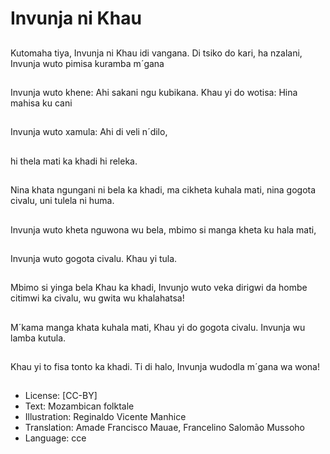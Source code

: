 # Invunja ni Khau

##
Kutomaha tiya, Invunja
ni Khau idi vangana.
Di tsiko do kari, ha
nzalani, Invunja wuto
pimisa kuramba
m´gana

##
Invunja wuto khene:
Ahi sakani ngu
kubikana.
Khau yi do wotisa:
Hina mahisa ku cani

##
Invunja wuto xamula:
Ahi di veli n´dilo,

##
hi thela mati ka
khadi hi releka.

##
Nina khata ngungani
ni bela ka khadi, ma
cikheta kuhala mati,
nina gogota civalu, uni
tulela ni huma.

##
Invunja wuto kheta
nguwona wu bela,
mbimo si manga
kheta ku hala mati,

##
Invunja wuto gogota
civalu.
Khau yi tula.

##
Mbimo si yinga bela
Khau ka khadi,
Invunjo wuto veka
dirigwi da hombe
citimwi ka civalu, wu
gwita wu khalahatsa!

##
M´kama manga khata
kuhala mati, Khau yi
do gogota civalu.
Invunja wu lamba
kutula.

##
Khau yi to fisa tonto
ka khadi.
Ti di halo, Invunja
wudodla m´gana wa
wona!

##
* License: [CC-BY]
* Text: Mozambican folktale
* Illustration: Reginaldo Vicente Manhice
* Translation: Amade Francisco Mauae, Francelino Salomão Mussoho
* Language: cce
